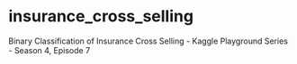 # insurance_cross_selling
Binary Classification of Insurance Cross Selling - Kaggle Playground Series - Season 4, Episode 7
